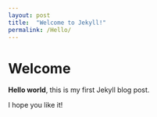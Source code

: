 ```yaml
---
layout: post
title:  "Welcome to Jekyll!"
permalink: /Hello/
---
```


# Welcome

**Hello world**, this is my first Jekyll blog post.

I hope you like it!